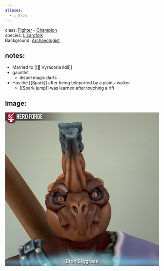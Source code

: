 ```yaml
---
aliases:
  - ⚔️ Bron
---
```


class: [Fighter](https://roll20.net/compendium/dnd5e/Fighter#content) - [Champion](https://dnd5e.wikidot.com/fighter:champion) <br/>
species: [Lizardfolk](https://dnd5e.wikidot.com/lineage:lizardfolk) <br/>
Background: [Archaeologist](https://dnd5e.wikidot.com/background:archaeologist)<br/>
## notes:
* Married to [[🍃 Vyracoria Ildil]]
* gauntlet
	* dispel magic darts
* Has the [[Spark]] after being teleported by a plains-walker
	* [[Spark jump]] was learned after touching a rift
## Image:

![image](Bron.png)